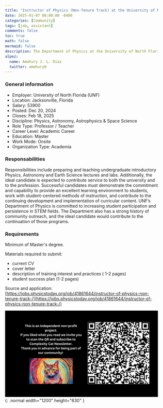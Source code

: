 ```yaml
---
title: "Instructor of Physics (Non-Tenure Track) at the University of North Florida"
date: 2025-01-07 00:00:00 -0400
categories: [Community]
tags: [job, assistant]
comments: false
toc: true
math: false
mermaid: false
description: The Department of Physics at the University of North Florida is accepting applications for a 12-month, non-tenure track, Instructor of Physics position to begin in August 2025.
alpez:
  name: Amahury J. L. Diaz
  twitter: amahury0
---
```

### General information
- Employer: University of North Florida (UNF)
- Location: Jacksonville, Florida
- Salary: 53900
- Posted: Dec 20, 2024
- Closes: Feb 18, 2025
- Discipline: Physics, Astronomy, Astrophysics & Space Science
- Role Type: Professor / Teacher
- Career Level: Academic Career
- Education: Master
- Work Mode: Onsite
- Organization Type: Academia

### Responsabilities
Responsibilities include preparing and teaching undergraduate introductory Physics, Astronomy  and Earth Science lectures and labs. Additionally, the ideal candidate is expected to contribute service to both the university and to the profession. Successful candidates must demonstrate the commitment and capability to provide an excellent learning environment to students, work with student-centered methods of instruction, and contribute to the continuing development and implementation of curricular content. UNF’s Department of Physics is committed to increasing student participation and persistence in STEM fields. The Department also has a strong history of community outreach, and the ideal candidate would contribute to the continuation of those programs.

### Requirements
Minimum of Master's degree. 

Materials required to submit: 
- current CV
- cover letter
- description of training interest and practices ( 1-2 pages)
- student success plan (1-2 pages)

Source and application: [https://jobs.physicstoday.org/job/41861644/instructor-of-physics-non-tenure-track-/](https://jobs.physicstoday.org/job/41861644/instructor-of-physics-non-tenure-track-/)

![Desktop View](/assets/img/fix/complexity-cat-newsletter.png){: .normal width="1200" height="630" }
